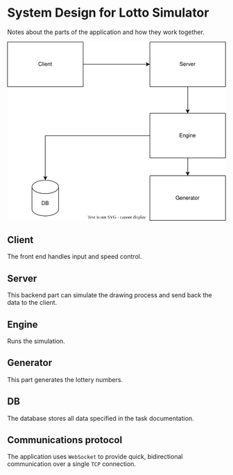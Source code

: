 # System Design for Lotto Simulator

Notes about the parts of the application and how they work together.

![System diagram](docs/system-diagram-01.drawio.svg "System diagram")

## Client

The front end handles input and speed control.

## Server

This backend part can simulate the drawing process and send back the data to the client.

## Engine

Runs the simulation.

## Generator

This part generates the lottery numbers.

## DB

The database stores all data specified in the task documentation.

## Communications protocol

The application uses `WebSocket` to provide quick, bidirectional communication over a single `TCP` connection.
